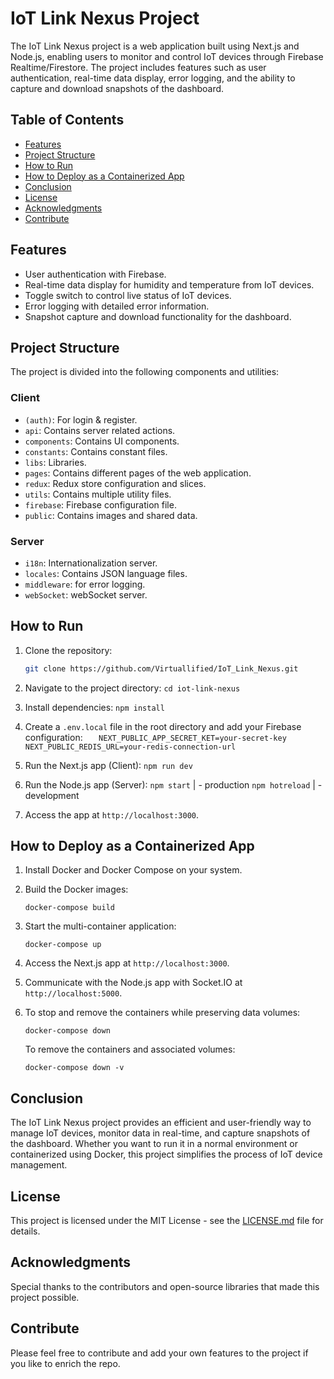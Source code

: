 # IoT Link Nexus Project

The IoT Link Nexus project is a web application built using Next.js and Node.js, enabling users to monitor and control IoT devices through Firebase Realtime/Firestore. The project includes features such as user authentication, real-time data display, error logging, and the ability to capture and download snapshots of the dashboard.

## Table of Contents

- [Features](#features)
- [Project Structure](#project-structure)
- [How to Run](#how-to-run)
- [How to Deploy as a Containerized App](#how-to-deploy-as-a-containerized-app)
- [Conclusion](#conclusion)
- [License](#license)
- [Acknowledgments](#acknowledgments)
- [Contribute](#contribute)

## Features

- User authentication with Firebase.
- Real-time data display for humidity and temperature from IoT devices.
- Toggle switch to control live status of IoT devices.
- Error logging with detailed error information.
- Snapshot capture and download functionality for the dashboard.

## Project Structure

The project is divided into the following components and utilities:

### Client

- `(auth)`: For login & register.
- `api`: Contains server related actions.
- `components`: Contains UI components.
- `constants`: Contains constant files.
- `libs`: Libraries.
- `pages`: Contains different pages of the web application.
- `redux`: Redux store configuration and slices.
- `utils`: Contains multiple utility files.
- `firebase`: Firebase configuration file.
- `public`: Contains images and shared data.

### Server

- `i18n`: Internationalization server.
- `locales`: Contains JSON language files.
- `middleware`: for error logging.
- `webSocket`: webSocket server.

## How to Run

1. Clone the repository:
   ```bash
   git clone https://github.com/Virtuallified/IoT_Link_Nexus.git
   ```
2. Navigate to the project directory:
   `cd iot-link-nexus`

3. Install dependencies:
   `npm install`

4. Create a `.env.local` file in the root directory and add your Firebase configuration:
   `   NEXT_PUBLIC_APP_SECRET_KET=your-secret-key
 NEXT_PUBLIC_REDIS_URL=your-redis-connection-url`

5. Run the Next.js app (Client):
   `npm run dev`

6. Run the Node.js app (Server):
   `npm start` | - production
   `npm hotreload` | - development

7. Access the app at `http://localhost:3000`.

## How to Deploy as a Containerized App

1.  Install Docker and Docker Compose on your system.
2.  Build the Docker images:

    `docker-compose build`

3.  Start the multi-container application:

    `docker-compose up`

4.  Access the Next.js app at `http://localhost:3000`.
5.  Communicate with the Node.js app with Socket.IO at `http://localhost:5000`.
6.  To stop and remove the containers while preserving data volumes:

    `docker-compose down`

    To remove the containers and associated volumes:

    `docker-compose down -v`

## Conclusion

The IoT Link Nexus project provides an efficient and user-friendly way to manage IoT devices, monitor data in real-time, and capture snapshots of the dashboard. Whether you want to run it in a normal environment or containerized using Docker, this project simplifies the process of IoT device management.

## License

This project is licensed under the MIT License - see the [LICENSE.md](https://chat.openai.com/c/LICENSE.md) file for details.

## Acknowledgments

Special thanks to the contributors and open-source libraries that made this project possible.

## Contribute

Please feel free to contribute and add your own features to the project if you like to enrich the repo.
